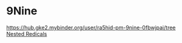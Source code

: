 # 9Nine
https://hub.gke2.mybinder.org/user/ra5hid-pm-9nine-0fbwjpai/tree
<br>
<a href = "https://ra5hid-pm.github.io/9Nine/nested-radicals.html">Nested Redicals</a>
